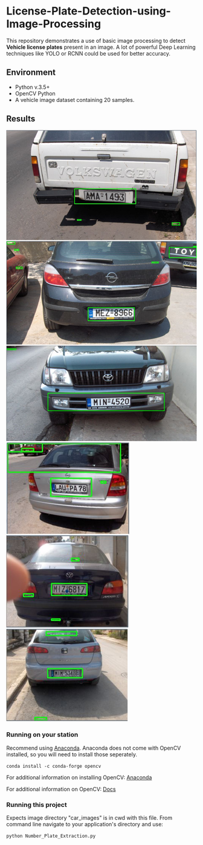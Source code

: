 # License-Plate-Detection-using-Image-Processing

This repository demonstrates a use of basic image processing to detect **Vehicle license plates** present in an image. A lot of powerful Deep Learning techniques like YOLO or RCNN could be used for better accuracy.

## Environment

- Python v.3.5+
- OpenCV Python
- A vehicle image dataset containing 20 samples.

## Results
![Screenshot](Output1.JPG)
![Screenshot](Output2.JPG)
![Screenshot](Output3.JPG)
![Screenshot](Output4.JPG)
![Screenshot](Output5.JPG)
![Screenshot](Output6.JPG)
### Running on your station
Recommend using [Anaconda](https://www.anaconda.com/distribution/). Anaconda does not come with OpenCV installed, so you will need to install those seperately. 
```
conda install -c conda-forge opencv 
```
For additional information on installing OpenCV: [Anaconda](https://anaconda.org/conda-forge/opencv)

For additional information on OpenCV: [Docs](https://opencv.org/)


### Running this project
Expects image directory "car_images" is in cwd with this file.
From command line navigate to your application's directory and use:
```
python Number_Plate_Extraction.py
```
